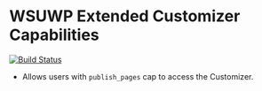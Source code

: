 # WSUWP Extended Customizer Capabilities

[![Build Status](https://travis-ci.org/washingtonstateuniversity/WSUWP-Extended-Customizer-Capabilities.svg?branch=master)](https://travis-ci.org/washingtonstateuniversity/WSUWP-Extended-Customizer-Capabilities)

* Allows users with `publish_pages` cap to access the Customizer.
